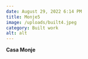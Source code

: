 ```yaml
---
date: August 29, 2022 6:14 PM
title: Monje5
image: /uploads/built4.jpeg
category: Built work
alt: alt
---
```

**Casa Monje**